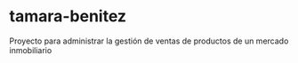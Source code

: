 # tamara-benitez
Proyecto para administrar la gestión de ventas de productos de un mercado inmobiliario
